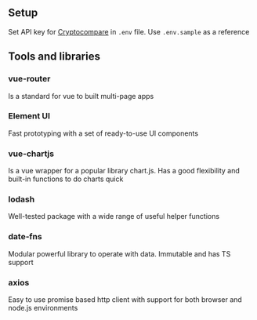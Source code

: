 ## Setup
Set API key for [Cryptocompare](https://min-api.cryptocompare.com/) in `.env` file. Use `.env.sample` as a reference

## Tools and libraries

### vue-router
Is a standard for vue to built multi-page apps

### Element UI
Fast prototyping with a set of ready-to-use UI components

### vue-chartjs
Is a vue wrapper for a popular library chart.js. Has a good flexibility and built-in functions to do charts quick

### lodash
Well-tested package with a wide range of useful helper functions

### date-fns
Modular powerful library to operate with data. Immutable and has TS support

### axios
Easy to use promise based http client with support for both browser and node.js environments